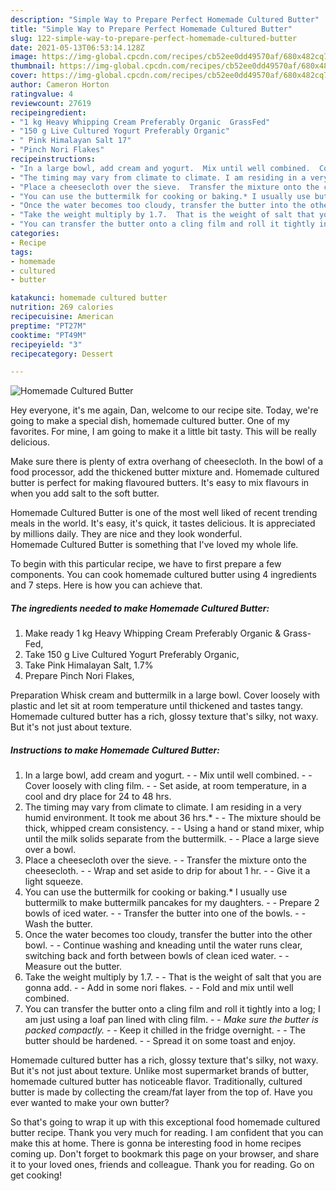 ```yaml
---
description: "Simple Way to Prepare Perfect Homemade Cultured Butter"
title: "Simple Way to Prepare Perfect Homemade Cultured Butter"
slug: 122-simple-way-to-prepare-perfect-homemade-cultured-butter
date: 2021-05-13T06:53:14.128Z
image: https://img-global.cpcdn.com/recipes/cb52ee0dd49570af/680x482cq70/homemade-cultured-butter-recipe-main-photo.jpg
thumbnail: https://img-global.cpcdn.com/recipes/cb52ee0dd49570af/680x482cq70/homemade-cultured-butter-recipe-main-photo.jpg
cover: https://img-global.cpcdn.com/recipes/cb52ee0dd49570af/680x482cq70/homemade-cultured-butter-recipe-main-photo.jpg
author: Cameron Horton
ratingvalue: 4
reviewcount: 27619
recipeingredient:
- "1 kg Heavy Whipping Cream Preferably Organic  GrassFed"
- "150 g Live Cultured Yogurt Preferably Organic"
- " Pink Himalayan Salt 17"
- "Pinch Nori Flakes"
recipeinstructions:
- "In a large bowl, add cream and yogurt.  Mix until well combined.  Cover loosely with cling film.  Set aside, at room temperature, in a cool and dry place for 24 to 48 hrs."
- "The timing may vary from climate to climate. I am residing in a very humid environment. It took me about 36 hrs.*  The mixture should be thick, whipped cream consistency.  Using a hand or stand mixer, whip until the milk solids separate from the buttermilk.  Place a large sieve over a bowl."
- "Place a cheesecloth over the sieve.  Transfer the mixture onto the cheesecloth.  Wrap and set aside to drip for about 1 hr.  Give it a light squeeze."
- "You can use the buttermilk for cooking or baking.* I usually use buttermilk to make buttermilk pancakes for my daughters.  Prepare 2 bowls of iced water.  Transfer the butter into one of the bowls.  Wash the butter."
- "Once the water becomes too cloudy, transfer the butter into the other bowl.  Continue washing and kneading until the water runs clear, switching back and forth between bowls of clean iced water.  Measure out the butter."
- "Take the weight multiply by 1.7.  That is the weight of salt that you are gonna add.  Add in some nori flakes.  Fold and mix until well combined."
- "You can transfer the butter onto a cling film and roll it tightly into a log; I am just using a loaf pan lined with cling film.  *Make sure the butter is packed compactly.*  Keep it chilled in the fridge overnight.  The butter should be hardened.  Spread it on some toast and enjoy."
categories:
- Recipe
tags:
- homemade
- cultured
- butter

katakunci: homemade cultured butter 
nutrition: 269 calories
recipecuisine: American
preptime: "PT27M"
cooktime: "PT49M"
recipeyield: "3"
recipecategory: Dessert

---
```



![Homemade Cultured Butter](https://img-global.cpcdn.com/recipes/cb52ee0dd49570af/680x482cq70/homemade-cultured-butter-recipe-main-photo.jpg)

Hey everyone, it's me again, Dan, welcome to our recipe site. Today, we're going to make a special dish, homemade cultured butter. One of my favorites. For mine, I am going to make it a little bit tasty. This will be really delicious.

Make sure there is plenty of extra overhang of cheesecloth. In the bowl of a food processor, add the thickened butter mixture and. Homemade cultured butter is perfect for making flavoured butters. It&#39;s easy to mix flavours in when you add salt to the soft butter.

Homemade Cultured Butter is one of the most well liked of recent trending meals in the world. It's easy, it's quick, it tastes delicious. It is appreciated by millions daily. They are nice and they look wonderful. Homemade Cultured Butter is something that I've loved my whole life.


To begin with this particular recipe, we have to first prepare a few components. You can cook homemade cultured butter using 4 ingredients and 7 steps. Here is how you can achieve that.

<!--inarticleads1-->

##### The ingredients needed to make Homemade Cultured Butter:

1. Make ready 1 kg Heavy Whipping Cream Preferably Organic &amp; Grass-Fed,
1. Take 150 g Live Cultured Yogurt Preferably Organic,
1. Take  Pink Himalayan Salt, 1.7%
1. Prepare Pinch Nori Flakes,


Preparation Whisk cream and buttermilk in a large bowl. Cover loosely with plastic and let sit at room temperature until thickened and tastes tangy. Homemade cultured butter has a rich, glossy texture that&#39;s silky, not waxy. But it&#39;s not just about texture. 

<!--inarticleads2-->

##### Instructions to make Homemade Cultured Butter:

1. In a large bowl, add cream and yogurt. -  - Mix until well combined. -  - Cover loosely with cling film. -  - Set aside, at room temperature, in a cool and dry place for 24 to 48 hrs.
1. The timing may vary from climate to climate. I am residing in a very humid environment. It took me about 36 hrs.* -  - The mixture should be thick, whipped cream consistency. -  - Using a hand or stand mixer, whip until the milk solids separate from the buttermilk. -  - Place a large sieve over a bowl.
1. Place a cheesecloth over the sieve. -  - Transfer the mixture onto the cheesecloth. -  - Wrap and set aside to drip for about 1 hr. -  - Give it a light squeeze.
1. You can use the buttermilk for cooking or baking.* I usually use buttermilk to make buttermilk pancakes for my daughters. -  - Prepare 2 bowls of iced water. -  - Transfer the butter into one of the bowls. -  - Wash the butter.
1. Once the water becomes too cloudy, transfer the butter into the other bowl. -  - Continue washing and kneading until the water runs clear, switching back and forth between bowls of clean iced water. -  - Measure out the butter.
1. Take the weight multiply by 1.7. -  - That is the weight of salt that you are gonna add. -  - Add in some nori flakes. -  - Fold and mix until well combined.
1. You can transfer the butter onto a cling film and roll it tightly into a log; I am just using a loaf pan lined with cling film. -  - *Make sure the butter is packed compactly.* -  - Keep it chilled in the fridge overnight. -  - The butter should be hardened. -  - Spread it on some toast and enjoy.


Homemade cultured butter has a rich, glossy texture that&#39;s silky, not waxy. But it&#39;s not just about texture. Unlike most supermarket brands of butter, homemade cultured butter has noticeable flavor. Traditionally, cultured butter is made by collecting the cream/fat layer from the top of. Have you ever wanted to make your own butter? 

So that's going to wrap it up with this exceptional food homemade cultured butter recipe. Thank you very much for reading. I am confident that you can make this at home. There is gonna be interesting food in home recipes coming up. Don't forget to bookmark this page on your browser, and share it to your loved ones, friends and colleague. Thank you for reading. Go on get cooking!
